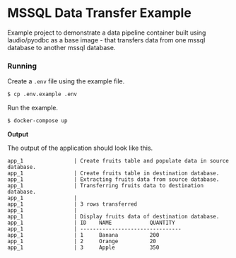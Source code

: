 # MSSQL Data Transfer Example

Example project to demonstrate a data pipeline container built using laudio/pyodbc as a base image - that transfers data from one mssql database to another mssql database.

### Running

Create a `.env` file using the example file.

```bash
$ cp .env.example .env
```

Run the example.

```bash
$ docker-compose up
```

**Output**

The output of the application should look like this.

```
app_1                | Create fruits table and populate data in source database.
app_1                | Create fruits table in destination database.
app_1                | Extracting fruits data from source database.
app_1                | Transferring fruits data to destination database.
app_1                |
app_1                | 3 rows transferred
app_1                |
app_1                | Display fruits data of destination database.
app_1                | ID    NAME            QUANTITY
app_1                | --------------------------------
app_1                | 1     Banana          200
app_1                | 2     Orange          20
app_1                | 3     Apple           350
```
